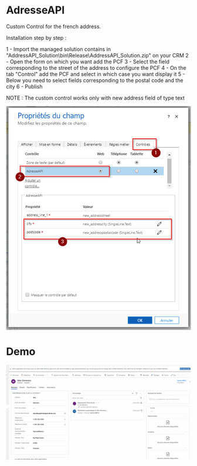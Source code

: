 # AdresseAPI
 
Custom Control for the french address.

Installation step by step : 

1 - Import the managed solution contains in "AddressAPI_Solution\bin\Release\AddressAPI_Solution.zip" on your CRM
2 - Open the form on which you want add the PCF
3 - Select the field corresponding to the street of the address to configure the PCF
4 - On the tab "Control" add the PCF and select in which case you want display it
5 - Below you need to select fields corresponding to the postal code and the city
6 - Publish
 
 NOTE : The custom control works only with new address field of type text 
 
![alt text](img/config.png)

# Demo 

![alt text](img/screen.gif)